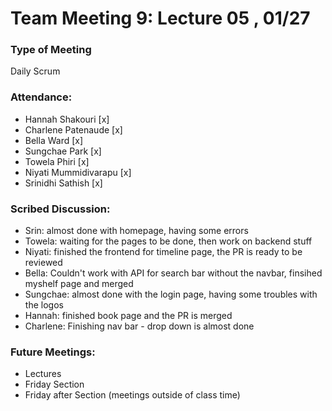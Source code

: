 # Team Meeting 9: Lecture 05 , 01/27

### Type of Meeting
Daily Scrum

### Attendance: 
* Hannah Shakouri [x]
* Charlene Patenaude [x]
* Bella Ward [x]
* Sungchae Park [x]
* Towela Phiri [x]
* Niyati Mummidivarapu [x]
* Srinidhi Sathish [x]


### Scribed Discussion:
* Srin: almost done with homepage, having some errors
* Towela: waiting for the pages to be done, then work on backend stuff
* Niyati: finished the frontend for timeline page, the PR is ready to be reviewed
* Bella: Couldn't work with API for search bar without the navbar, finsihed myshelf page and merged
* Sungchae: almost done with the login page, having some troubles with the logos
* Hannah: finished book page and the PR is merged
* Charlene: Finishing nav bar - drop down is almost done
  
### Future Meetings:
* Lectures
* Friday Section
* Friday after Section (meetings outside of class time)

